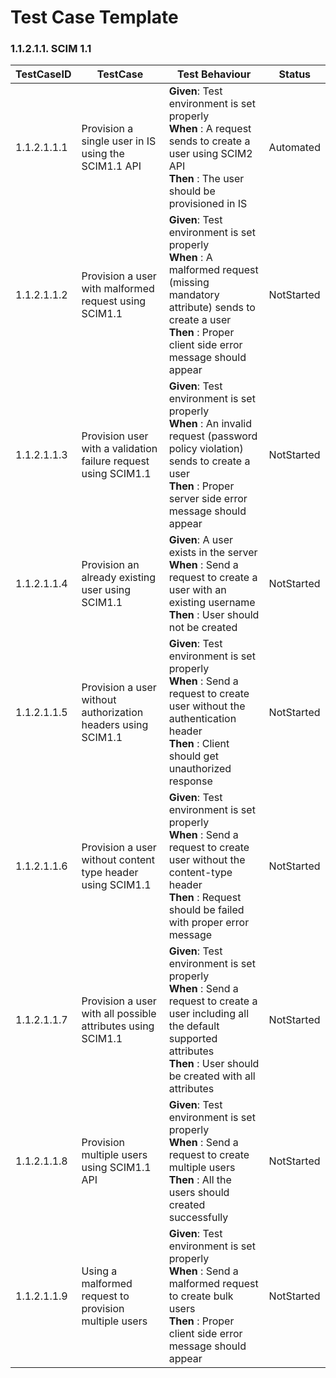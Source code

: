 # Test Case Template

### 1.1.2.1.1. SCIM 1.1

| TestCaseID     | TestCase                                                        | Test Behaviour                                                                                                                                                                                            | Status    |
|----------------|-----------------------------------------------------------------|-------------------------------------------------------------------------------------------------------------------------------------------------------------------------------------------------------|---------------|
| 1.1.2.1.1.1    | Provision a single user in IS using the SCIM1.1 API             | **Given**: Test environment is set properly</br> **When** : A request sends to create a user using SCIM2 API</br> **Then** : The user should be provisioned in IS                                     | Automated     |
| 1.1.2.1.1.2    | Provision a user with malformed request using SCIM1.1           | **Given**: Test environment is set properly</br> **When** : A malformed request (missing mandatory attribute) sends to create a user</br> **Then** : Proper client side error message should appear   | NotStarted    |
| 1.1.2.1.1.3    | Provision user with a validation failure  request using SCIM1.1 | **Given**: Test environment is set properly</br> **When** : An invalid request (password policy violation) sends to create a user</br> **Then** : Proper server side error message should appear      | NotStarted    |
| 1.1.2.1.1.4    | Provision an already existing user using SCIM1.1                | **Given**: A user exists in the server</br> **When** : Send a request to create a user with an existing username</br> **Then** : User should not be created                                           | NotStarted    |
| 1.1.2.1.1.5    | Provision a user without authorization headers using SCIM1.1    | **Given**: Test environment is set properly</br> **When** : Send a request to create user without the authentication header</br> **Then** : Client should get unauthorized response                   | NotStarted    |
| 1.1.2.1.1.6    | Provision a user without content type header using SCIM1.1      | **Given**: Test environment is set properly</br> **When** : Send a request to create user without the content-type header</br> **Then** : Request should be failed with proper error message          | NotStarted    |
| 1.1.2.1.1.7    | Provision a user with all possible attributes using SCIM1.1     | **Given**: Test environment is set properly</br> **When** : Send a request to create a user including all the default supported attributes</br> **Then** : User should be created with all attributes | NotStarted    |
| 1.1.2.1.1.8    | Provision multiple users using SCIM1.1 API                      | **Given**: Test environment is set properly</br> **When** : Send a request to create multiple users </br> **Then** : All the users should created successfully                                        | NotStarted    |
| 1.1.2.1.1.9    | Using a malformed request to provision multiple users           | **Given**: Test environment is set properly</br> **When** : Send a malformed request to create bulk users </br> **Then** : Proper client side error message should appear                             | NotStarted    |
